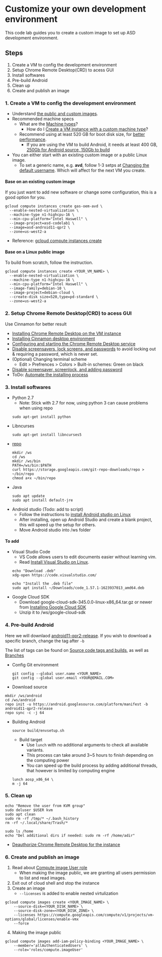 # Customize your own development environment
This code lab guides you to create a custom image to set up ASD development
environment.

## Steps
1. Create a VM to config the development environment
2. Setup Chrome Remote Desktop(CRD) to acess GUI
3. Install softwares
4. Pre-build Android
5. Clean up
6. Create and publish an image

### 1. Create a VM to config the development environment
- Understand [the public and custom images](https://cloud.google.com/compute/docs/images).
- Recommended machine specs
  - What are the [Machine types](https://cloud.google.com/compute/docs/machine-types)?
    - How do I [Create a VM instance with a custom machine type](https://cloud.google.com/compute/docs/instances/creating-instance-with-custom-machine-type#create)?
  - Recommend using at least 520 GB for boot disk size, for [better performance](https://cloud.google.com/compute/docs/disks/performance#performance_by_disk_size).
    - If you are using the VM to build Android, it needs at least 400 GB, [250Gb for Android source, 150Gb to build](https://source.android.com/setup/build/requirements#hardware-requirements)
- You can either start with an existing custom image or a public Linux image.
  - To set a generic name, e.g. **avd**, follow 1-3 setps at [Changing the default username](https://cloud.google.com/compute/docs/ssh-in-browser#changing_the_default_username).
  Which will affect for the next VM you create.

#### Base on an existing custom image
If you just want to add new software or change some configuration, this is a good option for you.
```
gcloud compute instances create gas-oem-avd \
  --enable-nested-virtualization \
  --machine-type n1-highcpu-16 \
  --min-cpu-platform="Intel Haswell" \
  --image-project=asd-codelab1 \
  --image=asd-android11-qpr2 \
  --zone=us-west2-a
```
- Reference: [gcloud compute instances create](https://cloud.google.com/sdk/gcloud/reference/compute/instances/create)

#### Base on a Linux public image
To build from scratch, follow the instruction.
```
gcloud compute instances create <YOUR_VM_NAME> \
  --enable-nested-virtualization \
  --machine-type n1-highcpu-16 \
  --min-cpu-platform="Intel Haswell" \
  --image-family=debian-10 \
  --image-project=debian-cloud \
  --create-disk size=520,type=pd-standard \
  --zone=us-west2-a
```

### 2. Setup Chrome Remote Desktop(CRD) to acess GUI
Use Cinnamon for better result
- [Installing Chrome Remote Desktop on the VM instance](https://cloud.google.com/architecture/chrome-desktop-remote-on-compute-engine#installing_chrome_remote_desktop_on_the_vm_instance)
- [Installing Cinnamon desktop environment](https://cloud.google.com/architecture/chrome-desktop-remote-on-compute-engine#installing_an_x_windows_system_desktop_environment)
- [Configuring and starting the Chrome Remote Desktop service](https://cloud.google.com/architecture/chrome-desktop-remote-on-compute-engine#configuring_and_starting_the_chrome_remote_desktop_service)
- [Disable screensavers, lock screens, and passwords](https://cloud.google.com/architecture/chrome-desktop-remote-on-compute-engine#cinnamon_1)
to avoid locking out & requiring a password, which is never set.
- (Optional) Changing terminal scheme
  - Edit > Prefrences > Colors > Built-in schemes: Green on black
- [Disable screensaver, screenlock, and adding password](https://cloud.google.com/architecture/chrome-desktop-remote-on-compute-engine#disable_screensavers_lock_screens_and_passwords)
- ToDo: [Automate the installing process](https://cloud.google.com/architecture/chrome-desktop-remote-on-compute-engine#automating_the_installation_process)

### 3. Install softwares
- Python 2.7
  - Note: Stick with 2.7 for now, using python 3 can cause problems when using repo
  ```
  sudo apt-get install python

  ```
- Libncurses
  ```
  sudo apt-get install libncurses5

  ```
- [repo](https://source.android.com/setup/develop#installing-repo)
  ```
  mkdir /ws
  cd /ws
  mkdir /ws/bin
  PATH=/ws/bin:$PATH
  curl https://storage.googleapis.com/git-repo-downloads/repo > ~/bin/repo
  chmod a+x ~/bin/repo

  ```
- Java
  ```
  sudo apt update
  sudo apt install default-jre

  ```
- Android studio (Todo: add to script)
  - Follow the instructions to [install Android studio on Linux](https://developer.android.com/studio/install#linux)
  - After installing, open up Android Studio and create a blank project, this will speed up the setup for others.
  - Move Android studio into /ws folder

#### To add
- Visual Studio Code
  - VS Code allows users to edit documents easier without learning vim.
  - Read [Install Visual Studio on Linux](https://code.visualstudio.com/docs/setup/linux#_debian-and-ubuntu-based-distributions).
  ```
  echo "Download .deb"
  xdg-open https://code.visualstudio.com/

  echo "Install the .deb file"
  sudo apt install ~/Downloads/code_1.57.1-1623937013_amd64.deb
  ```
- Google Cloud SDK
  - Download google-cloud-sdk-345.0.0-linux-x86_64.tar.gz or newer from [Installing Google Cloud SDK](https://cloud.google.com/sdk/docs/install)
  - Unzip it to /ws/google-cloud-sdk


### 4. Pre-build Android
Here we will downlaod [android11-qpr2-release](https://android.googlesource.com/platform/manifest/+/refs/heads/android11-qpr2-release). If you wish to download a specific branch, change the tag after ```-b```

   The list of tags can be found on [Source code tags and builds](https://source.android.com/setup/start/build-numbers#source-code-tags-and-builds), as well as [Branches](https://android.googlesource.com/platform/manifest/+refs)

  - Config Git environment
    ```
    git config --global user.name <YOUR_NAME>
    git config --global user.email <YOUR@EMAIL.COM>
    ```
  - Download source
  ```
  mkdir /ws/android
  cd /ws/android
  repo init -u https://android.googlesource.com/platform/manifest -b android11-qpr2-release
  repo sync -c -j 64
  ```

- Building Android
   ```
   source build/envsetup.sh
   ```
   - Build target
     - Use ``` lunch ``` with no additional arguments to check all available variants.
     - This process can take around 3~5 hours to finish depending on the computing power
     - You can speed up the build process by adding additional threads, that however is limited by computing engine
   ```
   lunch aosp_x86_64 \
   m -j 64
   ```

### 5. Clean up
  ```
  echo "Remove the user from KVM group"
  sudo deluser $USER kvm
  sudo apt clean
  sudo rm -rf /tmp/* ~/.bash_history
  rm -rf ~/.local/share/Trash/*

  sudo ls /home
  echo "Del additional dirs if needed: sudo rm -rf /home/adir"

  ```

- [Deauthorize Chrome Remote Desktop for the instance](https://cloud.google.com/architecture/chrome-desktop-remote-on-compute-engine#deauthorize_chrome_remote_desktop_for_the_instance)

### 6. Create and publish an image
1. Read about [Compute image User role](https://cloud.google.com/compute/docs/access/iam#compute.imageUser)
    - When making the image public, we are granting all users permission to list and read images.
2. Exit out of cloud shell and stop the instance
3. Create an image
    - ```--licenses``` is added to enable nested virtulization
```
gcloud compute images create <YOUR_IMAGE_NAME> \
    --source-disk=<YOUR_DISK_NAME> \
    --source-disk-zone=<YOUR_DISK_ZONE> \
    --licenses https://compute.googleapis.com/compute/v1/projects/vm-options/global/licenses/enable-vmx
    --force
```
4. Making the image public
```
gcloud compute images add-iam-policy-binding <YOUR_IMAGE_NAME> \
    --member='allAuthenticatedUsers' \
    --role='roles/compute.imageUser'
```
